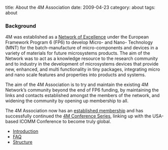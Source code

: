 title: About the 4M Association
date: 2009-04-23 
category: about
tags: about

### Background
4M was established as a [Network of Excellence](http://www.4m-net.org/) under the European Framework Program 6 (FP6) to develop Micro- and Nano- Technology (MNT) for the batch-manufacture of micro-components and devices in a variety of materials for future microsystems products.  The aim of the Network was to act as a knowledge resource to the research community and to industry in the development of microsystems devices that provide new, enhanced, and multi functionality in tiny packages, integrating micro and nano scale features and properties into products and systems.

The aim of the 4M Association is to try and maintain the existing 4M Network’s community beyond the end of FP6 funding, by maintaining the links and contacts established amongst the members of the network, and widening the community by opening up membership to all.  

The 4M Association now has an [established membership](/4m-association/members.html) and has successfully continued the [4M Conference Series](/4m-association/content/History/history.html), linking up with the USA-based ICOMM Conference to become truly global.


* [Introduction](/4m-association/node/2)
* [FAQ](/4m-association/node/3) 
* [Structure](/4m-association/node/4)
